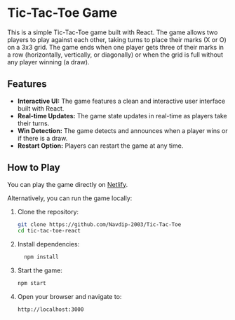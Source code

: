 # Tic-Tac-Toe Game

This is a simple Tic-Tac-Toe game built with React. The game allows two players to play against each other, taking turns to place their marks (X or O) on a 3x3 grid. The game ends when one player gets three of their marks in a row (horizontally, vertically, or diagonally) or when the grid is full without any player winning (a draw).

## Features

- **Interactive UI:** The game features a clean and interactive user interface built with React.
- **Real-time Updates:** The game state updates in real-time as players take their turns.
- **Win Detection:** The game detects and announces when a player wins or if there is a draw.
- **Restart Option:** Players can restart the game at any time.

## How to Play

You can play the game directly on [Netlify](https://tictactoe-navdip.netlify.app/).

Alternatively, you can run the game locally:

1. Clone the repository:
   ```bash
   git clone https://github.com/Navdip-2003/Tic-Tac-Toe
   cd tic-tac-toe-react
2. Install dependencies:
   ```bash
     npm install
3. Start the game:
    ```bash
    npm start
4. Open your browser and navigate to:
     ```bash
    http://localhost:3000

